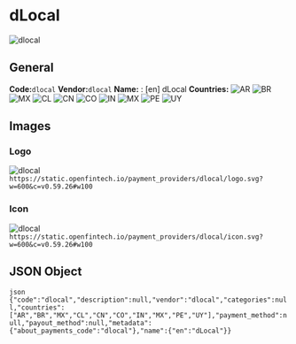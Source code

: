 # dLocal 
![dlocal](https://static.openfintech.io/payment_providers/dlocal/logo.svg?w=600&c=v0.59.26#w100) 
## General 
**Code:**`dlocal` 
**Vendor:**`dlocal` 
**Name:** 
:	[en] dLocal 
**Countries:** 
![AR](https://cdnjs.cloudflare.com/ajax/libs/flag-icon-css/3.3.0/flags/4x3/AR.svg#w24) 
![BR](https://cdnjs.cloudflare.com/ajax/libs/flag-icon-css/3.3.0/flags/4x3/BR.svg#w24) 
![MX](https://cdnjs.cloudflare.com/ajax/libs/flag-icon-css/3.3.0/flags/4x3/MX.svg#w24) 
![CL](https://cdnjs.cloudflare.com/ajax/libs/flag-icon-css/3.3.0/flags/4x3/CL.svg#w24) 
![CN](https://cdnjs.cloudflare.com/ajax/libs/flag-icon-css/3.3.0/flags/4x3/CN.svg#w24) 
![CO](https://cdnjs.cloudflare.com/ajax/libs/flag-icon-css/3.3.0/flags/4x3/CO.svg#w24) 
![IN](https://cdnjs.cloudflare.com/ajax/libs/flag-icon-css/3.3.0/flags/4x3/IN.svg#w24) 
![MX](https://cdnjs.cloudflare.com/ajax/libs/flag-icon-css/3.3.0/flags/4x3/MX.svg#w24) 
![PE](https://cdnjs.cloudflare.com/ajax/libs/flag-icon-css/3.3.0/flags/4x3/PE.svg#w24) 
![UY](https://cdnjs.cloudflare.com/ajax/libs/flag-icon-css/3.3.0/flags/4x3/UY.svg#w24) 
 
## Images 
### Logo 
![dlocal](https://static.openfintech.io/payment_providers/dlocal/logo.svg?w=600&c=v0.59.26#w100) 
``` https://static.openfintech.io/payment_providers/dlocal/logo.svg?w=600&c=v0.59.26#w100 ``` 
### Icon 
![dlocal](https://static.openfintech.io/payment_providers/dlocal/icon.svg?w=600&c=v0.59.26#w100) 
``` https://static.openfintech.io/payment_providers/dlocal/icon.svg?w=600&c=v0.59.26#w100 ``` 
## JSON Object 
```json {"code":"dlocal","description":null,"vendor":"dlocal","categories":null,"countries":["AR","BR","MX","CL","CN","CO","IN","MX","PE","UY"],"payment_method":null,"payout_method":null,"metadata":{"about_payments_code":"dlocal"},"name":{"en":"dLocal"}} ``` 
